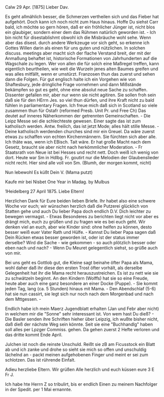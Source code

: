  Calw 29 Apr. [1875]
Lieber Dav.

Es geht allmählich besser, die Schmerzen vertheilen sich und das Fieber hat aufgehört. Doch kann ich noch nicht zum Haus hinaus. Hoffe Du siehst Carr bald, ich möchte so gern hören, daß er ein fröhlicher Jünger ist, nicht blos ein glaubiger, sondern einer dem das Rühmen natürlich geworden ist. - Ich bin nicht für disestablishmt obwohl ich die Misbräuche wohl sehe. Wenn aber das disest. durch andere Werkzeuge vor sich geht, so erkenne ich Gottes Willen darin als einen für uns guten und nützlichen. In solchen discuss. meetings aber macht sich der flache Verstand breit, der mit der Anmaßung behaftet ist, historische Formationen von Jahrhunderten auf die Wagschale zu legen. Wer von allen die für solch eine Maßregel treffen, kann eigentlich beurtheilen, wie weit die Wurzeln jenes alten Baumes greifen und was alles mitfällt, wenn er umstürzt. Franzosen thun das zuerst und sehen dann die Folgen. Für gut englisch halte ich ein Vorgehen wie von Shaftesbury, jede dringliche Frage vornehmen und dann Mißstände bekämpfen so gut es geht, ohne eine absolut neue Sache zu schaffen. Dissenter gefallen mir, aber nur wenn sie nicht agitiren. Sie sollen froh sein daß sie für den HErrn Jes. so viel thun dürfen, und ihre Kraft nicht zu bald fühlen in parliamentary Fragen. Ich freue mich daß sich in Scotland so viele zusammen thun für Ostafr (reformed Presb. Unit Pr. und Free Ch) Das deutet auf inneres Näherkommen der getrennten Gemeinschaften. - Die Leipz Messe sei die schlechteste gewesen. Einer sagte das ist zum katholisch werden. Antw. freilich, das ist jetzt Mode; alles hält stille Messe. - Deine katholisch werdenden churches sind mir ein Greuel. Da wäre zuerst etwas zu schaffen von echten Kirchenmännern. Sie fürchten sich aber alle. Ich thäte was, wenn ich EBisch. Tait wäre. Er hat große Macht nach dem Gesetz, braucht sie aber nicht nach herkömmlicher Moderation. - Fr Staatsrath von Neue ist bei Hesses und recht nett. Doch weiß ich wenig von dort. Heute war Sm in Hdlbg. Fr. goutirt nur die Melodien der Glaubenslieder nicht recht. Hier sind alle voll von Sm. (Blumh, der morgen kommt, nicht)

 Nun lebewohl Es küßt Dein V. (Mama putzt)

Kaufe mir bei Nisbet One Year in Madag. by Mulbus


 1Heidelberg 27 April 1875.
Liebe Eltern!

Herzlichen Dank für Eure beiden lieben Briefe. Ihr habet also eine schwere Woche vor euch; wir wünschen herzlich daß die Putzerei glücklich von Statten gehe und auch Du lieber Papa doch endlich D.V. Dich leichter zu bewegen vermagst. - Etwas Besonderes zu berichten liegt nicht vor aber es drängt mich, euch zu grüßen und zu fragen wie es bei euch geht. Wir denken viel an euch, aber wie Kinder sind: ohne helfen zu können, desto besser weiß euer Vater Rath und Hülfe. - Kannst Du lieber Papa sagen daß Dein Rücken etwas besser geworden ist, oder ist der status immer derselbe? Wird die Sache - wie gekommen - so auch plötzlich besser oder eben nach und nach? - 
Wenn Du Meuret gelegentlich siehst, so grüße auch von mir.

Bei uns geht es Gottlob gut, die Kleine sagt beinahe öfter Papa als Mama, wohl daher daß ihr diese den ersten Trost öfter vorhält, als derselbe Gelegenheit hat ihr die Mama recht herauszustreichen. Es ist zu nett wie sie zu schwätzeln beginnt. An den Kindern (Wolffs) hat sie so eine Freude, heute aber auch eine ganz besondere an einer Docke (Puppe). - Sie kommt jeden Tag, lang (ca. 5 Stunden) hinaus mit Mama. - Den Abendschlaf (5-6) hat sie nun cassirt, sie legt sich nur noch nach dem Morgenbad und nach dem Mttgessen. -

Endlich habe ich mein Maerz Jugendblatt erhalten (Jan und Febr aber nicht) in welchem mir die "Sonne" sehr interessant ist. Von wem hast Du dieß? - Die Basler senden ihre Schriften hieher über Leipzig, ich wußte bisher nicht, daß dieß der nächste Weg sein könnte. Seit sie eine "Buchhandlg" haben soll alles per Lpzger Commiss. gehen. Da gehen zuerst 2 Hefte verloren und das dritte kommt Ende April.

Julchen ist noch die reinste Unschuld. Reißt sie zB am Ficusstock ein Blatt ab und ich zanke und drohe so sieht sie mich so offen und unschuldig lächelnd an - packt meinen aufgehobenen Finger und meint er sei zum schlotzen. Das ist rührende Einfalt.

Adieu herzliebe Eltern. Wir grüßen Alle herzlich
 und euch küssen eure 3 E Fr J.


Ich habe hte Herrn Z so tribulirt, bis er endlich Einen zu meinem Nachfolger in der Spedit. per 1 Mai ernannte.
